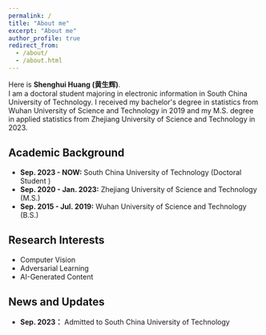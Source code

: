 ```yaml
---
permalink: /
title: "About me"
excerpt: "About me"
author_profile: true
redirect_from: 
  - /about/
  - /about.html
---
```


Here is **Shenghui Huang (黄生辉)**.<br>I am a doctoral student majoring in electronic information in South China University of Technology. I received my bachelor's degree in statistics from Wuhan University of Science and Technology in 2019 and my M.S. degree in applied statistics from Zhejiang University of Science and Technology in 2023.

## Academic Background
- **Sep. 2023 - NOW:** South China University of Technology (Doctoral Student )
- **Sep. 2020 - Jan. 2023:** Zhejiang University of Science and Technology (M.S.)
- **Sep. 2015 - Jul. 2019:** Wuhan University of Science and Technology (B.S.)

## Research Interests

- Computer Vision
- Adversarial Learning
- AI-Generated Content

## News and Updates


- **Sep. 2023：** Admitted to South China University of Technology

